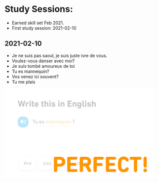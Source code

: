 # Study Sessions:
* Earned skill set Feb 2021.
* First study session: 2021-02-10

## 2021-02-10
* Je ne suis pas saoul, je suis juste ivre de vous.
* Voulez-vous danser avec moi?
* Je suis tombé amoureux de toi
* Tu es mannequin?
* Vos venez ici souvent? 
* Tu me plais


![Perfect Score](https://github.com/EO4wellness/T-I-L/blob/main/polyglot/la-otra/French/Images/2021-02-10-PerfectScore.png)
